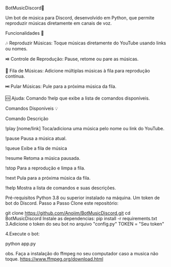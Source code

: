 BotMusicDiscord🎵

Um bot de música para Discord, desenvolvido em Python, que permite reproduzir músicas diretamente em canais de voz.


Funcionalidades 🚀

🎶 Reproduzir Músicas: Toque músicas diretamente do YouTube usando links ou nomes.

⏯️ Controle de Reprodução: Pause, retome ou pare as músicas.

📜 Fila de Músicas: Adicione múltiplas músicas à fila para reprodução contínua.

⏭️ Pular Músicas: Pule para a próxima música da fila.

🆘 Ajuda: Comando !help que exibe a lista de comandos disponíveis.

Comandos Disponíveis 💡

Comando	Descrição

!play [nome/link]	Toca/adiciona uma música pelo nome ou link do YouTube.

!pause	Pausa a música atual.

!queue Exibe a fila de música

!resume	Retoma a música pausada.

!stop	Para a reprodução e limpa a fila.

!next	Pula para a próxima música da fila.

!help	Mostra a lista de comandos e suas descrições.


Pré-requisitos
Python 3.8 ou superior instalado na máquina.
Um token de bot do Discord.
Passo a Passo
Clone este repositório:

git clone https://github.com/Anoiim/BotMusicDiscord.git
cd BotMusicDiscord
Instale as dependencias: pip install -r requirements.txt
3.Adicione o token do seu bot no arquivo "config.py"
TOKEN = "Seu token"

4.Execute o bot:

python app.py

obs. Faça a instalação do ffmpeg no seu computador caso a musica não toque.
https://www.ffmpeg.org/download.html
